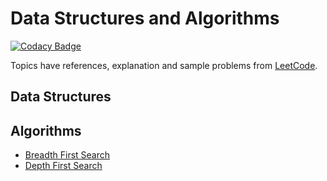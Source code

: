 # Data Structures and Algorithms
[![Codacy Badge](https://app.codacy.com/project/badge/Grade/d48797b58ac24b858c3c508c544b0cfa)](https://www.codacy.com/gh/exesse/leetcode/dashboard?utm_source=github.com&amp;utm_medium=referral&amp;utm_content=exesse/leetcode&amp;utm_campaign=Badge_Grade)

Topics have references, explanation and sample problems from
[LeetCode](https://leetcode.com).

## Data Structures

## Algorithms
-  [Breadth First Search](algorithms/breadth-first-search.md)
-  [Depth First Search](algorithms/depth-first-search.md)
